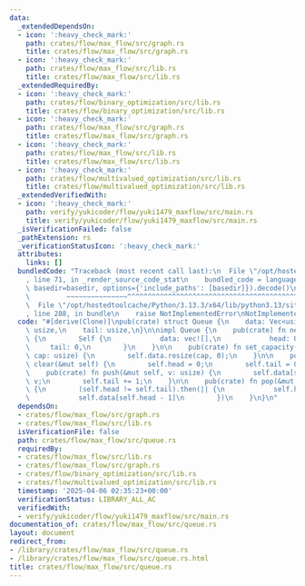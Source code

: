 ```yaml
---
data:
  _extendedDependsOn:
  - icon: ':heavy_check_mark:'
    path: crates/flow/max_flow/src/graph.rs
    title: crates/flow/max_flow/src/graph.rs
  - icon: ':heavy_check_mark:'
    path: crates/flow/max_flow/src/lib.rs
    title: crates/flow/max_flow/src/lib.rs
  _extendedRequiredBy:
  - icon: ':heavy_check_mark:'
    path: crates/flow/binary_optimization/src/lib.rs
    title: crates/flow/binary_optimization/src/lib.rs
  - icon: ':heavy_check_mark:'
    path: crates/flow/max_flow/src/graph.rs
    title: crates/flow/max_flow/src/graph.rs
  - icon: ':heavy_check_mark:'
    path: crates/flow/max_flow/src/lib.rs
    title: crates/flow/max_flow/src/lib.rs
  - icon: ':heavy_check_mark:'
    path: crates/flow/multivalued_optimization/src/lib.rs
    title: crates/flow/multivalued_optimization/src/lib.rs
  _extendedVerifiedWith:
  - icon: ':heavy_check_mark:'
    path: verify/yukicoder/flow/yuki1479_maxflow/src/main.rs
    title: verify/yukicoder/flow/yuki1479_maxflow/src/main.rs
  _isVerificationFailed: false
  _pathExtension: rs
  _verificationStatusIcon: ':heavy_check_mark:'
  attributes:
    links: []
  bundledCode: "Traceback (most recent call last):\n  File \"/opt/hostedtoolcache/Python/3.13.3/x64/lib/python3.13/site-packages/onlinejudge_verify/documentation/build.py\"\
    , line 71, in _render_source_code_stat\n    bundled_code = language.bundle(stat.path,\
    \ basedir=basedir, options={'include_paths': [basedir]}).decode()\n          \
    \         ~~~~~~~~~~~~~~~^^^^^^^^^^^^^^^^^^^^^^^^^^^^^^^^^^^^^^^^^^^^^^^^^^^^^^^^^^^^^^^^^^\n\
    \  File \"/opt/hostedtoolcache/Python/3.13.3/x64/lib/python3.13/site-packages/onlinejudge_verify/languages/rust.py\"\
    , line 288, in bundle\n    raise NotImplementedError\nNotImplementedError\n"
  code: "#[derive(Clone)]\npub(crate) struct Queue {\n    data: Vec<usize>,\n    head:\
    \ usize,\n    tail: usize,\n}\n\nimpl Queue {\n    pub(crate) fn new() -> Self\
    \ {\n        Self {\n            data: vec![],\n            head: 0,\n       \
    \     tail: 0,\n        }\n    }\n\n    pub(crate) fn set_capacity(&mut self,\
    \ cap: usize) {\n        self.data.resize(cap, 0);\n    }\n\n    pub(crate) fn\
    \ clear(&mut self) {\n        self.head = 0;\n        self.tail = 0;\n    }\n\n\
    \    pub(crate) fn push(&mut self, v: usize) {\n        self.data[self.tail] =\
    \ v;\n        self.tail += 1;\n    }\n\n    pub(crate) fn pop(&mut self) -> Option<usize>\
    \ {\n        (self.head != self.tail).then(|| {\n            self.head += 1;\n\
    \            self.data[self.head - 1]\n        })\n    }\n}\n"
  dependsOn:
  - crates/flow/max_flow/src/graph.rs
  - crates/flow/max_flow/src/lib.rs
  isVerificationFile: false
  path: crates/flow/max_flow/src/queue.rs
  requiredBy:
  - crates/flow/max_flow/src/lib.rs
  - crates/flow/max_flow/src/graph.rs
  - crates/flow/binary_optimization/src/lib.rs
  - crates/flow/multivalued_optimization/src/lib.rs
  timestamp: '2025-04-06 02:35:23+00:00'
  verificationStatus: LIBRARY_ALL_AC
  verifiedWith:
  - verify/yukicoder/flow/yuki1479_maxflow/src/main.rs
documentation_of: crates/flow/max_flow/src/queue.rs
layout: document
redirect_from:
- /library/crates/flow/max_flow/src/queue.rs
- /library/crates/flow/max_flow/src/queue.rs.html
title: crates/flow/max_flow/src/queue.rs
---
```

